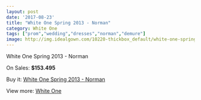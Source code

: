 ```yaml
---
layout: post
date: '2017-08-23'
title: "White One Spring 2013 - Norman"
category: White One
tags: ["prom","wedding","dresses","norman","demure"]
image: http://img.idealgown.com/10220-thickbox_default/white-one-spring-2013-norman.jpg
---
```

White One Spring 2013 - Norman

On Sales: **$153.495**
<a href="https://www.idealgown.com/en/white-one/4207-white-one-spring-2013-norman.html"><amp-img layout="responsive" width="600" height="600" src="//img.idealgown.com/10220-thickbox_default/white-one-spring-2013-norman.jpg" alt="White One Spring 2013 - Norman 0" /></a>
<a href="https://www.idealgown.com/en/white-one/4207-white-one-spring-2013-norman.html"><amp-img layout="responsive" width="600" height="600" src="//img.idealgown.com/10222-thickbox_default/white-one-spring-2013-norman.jpg" alt="White One Spring 2013 - Norman 1" /></a>
<a href="https://www.idealgown.com/en/white-one/4207-white-one-spring-2013-norman.html"><amp-img layout="responsive" width="600" height="600" src="//img.idealgown.com/10221-thickbox_default/white-one-spring-2013-norman.jpg" alt="White One Spring 2013 - Norman 2" /></a>

Buy it: [White One Spring 2013 - Norman](https://www.idealgown.com/en/white-one/4207-white-one-spring-2013-norman.html "White One Spring 2013 - Norman")

View more: [White One](https://www.idealgown.com/en/49-white-one "White One")